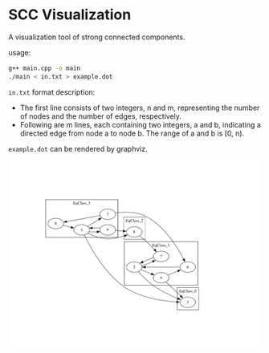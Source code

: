 # SCC Visualization

A visualization tool of strong connected components.

usage:

```bash
g++ main.cpp -o main
./main < in.txt > example.dot
```

`in.txt` format description:

- The first line consists of two integers, n and m, representing the number of nodes and the number of edges, respectively.
- Following are m lines, each containing two integers, a and b, indicating a directed edge from node a to node b. The range of a and b is \[0, n\).

`example.dot` can be rendered by graphviz.

![example](example.svg)
